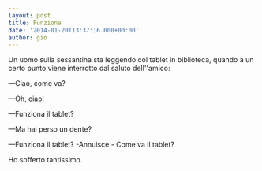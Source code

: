 ```yaml
---
layout: post
title: Funziona
date: '2014-01-20T13:37:16.000+00:00'
author: gio
---
```


Un uomo sulla sessantina sta leggendo col tablet in biblioteca, quando a un certo punto viene interrotto dal saluto dell''amico:

—Ciao, come va?

—Oh, ciao!

—Funziona il tablet?

—Ma hai perso un dente?

—Funziona il tablet? -Annuisce.- Come va il tablet?

Ho sofferto tantissimo.
